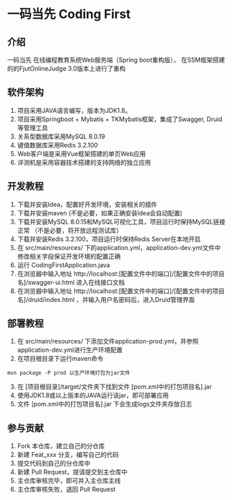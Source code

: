 # 一码当先 Coding First 

## 介绍

一码当先 在线编程教育系统Web服务端（Spring boot重构版），
在SSM框架搭建的的FjutOnlineJudge 3.0版本上进行了重构

## 软件架构

1. 项目采用JAVA语言编写，版本为JDK1.8。
2. 项目采用Springboot + Mybatis + TKMybatis框架，集成了Swagger, Druid等管理工具
3. 关系型数据库采用MySQL 8.0.19
4. 键值数据库采用Redis 3.2.100
5. Web客户端是采用Vue框架搭建的单页Web应用
6. 评测机是采用容器技术搭建的支持网络的独立应用

## 开发教程

1. 下载并安装Idea，配置好开发环境，安装相关的插件
2. 下载并安装maven (不是必要，如果正确安装Idea会自动配置)
3. 下载并安装MySQL 8.0.15和MySQL可视化工具，项目运行时保持MySQL链接正常 （不是必要，将开放远程测试库）
4. 下载并安装Redis 3.2.100，项目运行时保持Redis Server在本地开启
5. 在 src/main/resources/ 下的application.yml，application-dev.yml文件中修改相关字段保证开发环境的配置正确
6. 运行 CodingFirstApplication.java
7. 在浏览器中输入地址 http://localhost:[配置文件中的端口]/[配置文件中的项目名]/swagger-ui.html
进入在线接口文档 
8. 在浏览器中输入地址 http://localhost:[配置文件中的端口]/[配置文件中的项目名]/druid/index.html
，并输入用户名密码后，进入Druid管理界面

## 部署教程

1. 在 src/main/resources/ 下添加文件application-prod.yml，并参照application-dev.yml进行生产环境配置
2. 在项目根目录下运行maven命令
 ```
 mvn package -P prod 以生产环境打包为jar文件
 ```
3. 在 [项目根目录]/target/文件夹下找到文件 [pom.xml中的打包项目名].jar
4. 使用JDK1.8或以上版本的JAVA运行该jar，即可部署应用
5. 文件 [pom.xml中的打包项目名].jar 下会生成logs文件夹存放日志

## 参与贡献

1. Fork 本仓库，建立自己的分仓库
2. 新建 Feat_xxx 分支，编写自己的代码
3. 提交代码到自己的分仓库中
4. 新建 Pull Request，提请提交到主仓库中
5. 主仓库审核完毕，即可并入主仓库主线
6. 主仓库审核失败，退回 Pull Request